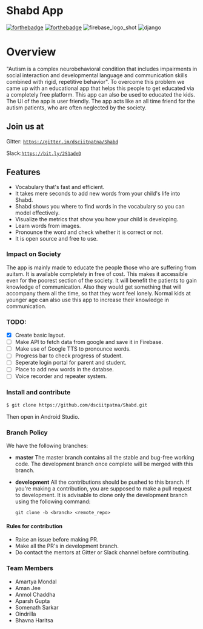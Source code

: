 # Shabd App 

[![forthebadge](https://forthebadge.com/images/badges/built-for-android.svg)](http://forthebadge.com)
[![forthebadge](https://forthebadge.com/images/badges/made-with-java.svg)](http://forthebadge.com)
![firebase_logo_shot](https://user-images.githubusercontent.com/43731599/53020861-dc1daf00-347d-11e9-9de2-d7b209bf91c5.png)
![django](https://user-images.githubusercontent.com/43731599/53021010-39196500-347e-11e9-86dc-e32b7a0f7eda.png)

# Overview
"Autism is a complex neurobehavioral condition that includes impairments in social interaction and developmental language and communication skills combined with rigid, repetitive behavior". To overcome this problem we came up with an educational app that helps this people to get educated via a completely free platform. This app can also be used to educated the kids. The UI of the app is user friendly. The app acts like an all time friend for the autism patients, who are often neglected by the society.


## Join us at
 
 Gitter: [`https://gitter.im/dsciitpatna/Shabd`](https://gitter.im/dsciitpatna/Shabd)
 
 Slack:[`https://bit.ly/2S1adeD`](https://bit.ly/2S1adeD)
 
  
## Features
* Vocabulary that's fast and efficient.
* It takes mere seconds to add new words from your child's life into Shabd.
* Shabd shows you where to find words in the vocabulary so you can model effectively.
* Visualize the metrics that show you how your child is developing.
* Learn words from images.
* Pronounce the word and check whether it is correct or not.
* It is open source and free to use.



### Impact on Society
The app is mainly made to educate the people those who are suffering from auitsm. It is available completely in free of cost. This makes it accessible even for the poorest section of the society. It will benefit the patients to gain knowledge of communication. Also they would get something that will accompany them all the time, so that they wont feel lonely. Normal kids at younger age can also use this app to increase their knowledge in communication. 
### TODO:
- [x] Create basic layout.
- [ ] Make API to fetch data from google and save it in Firebase.
- [ ] Make use of Google TTS to pronounce words.
- [ ] Progress bar to check progress of student.
- [ ] Seperate login portal for parent and student.
- [ ] Place to add new words in the databse.
- [ ] Voice recorder and repeater system.

### Install and contribute

```sh
$ git clone https://github.com/dsciitpatna/Shabd.git
```
Then open in Android Studio.
### Branch Policy
We have the following branches:
* **master**
The master branch contains all the stable and bug-free working code. The development branch once complete will be merged with this branch.

* **development**
All the contributions should be pushed to this branch. If you're making a contribution,
you are supposed to make a pull request to development.
It is advisable to clone only the development branch using the following command:

    `git clone -b <branch> <remote_repo>`
     
#### Rules for contribution
* Raise an issue before making PR.
* Make all the PR's in development branch.
* Do contact the mentors at Gitter or Slack channel before contributing.

### Team Members
* Amartya Mondal
* Aman Jee
* Anmol Chaddha
* Aparsh Gupta
* Somenath Sarkar
* Oindrilla
* Bhavna Haritsa
